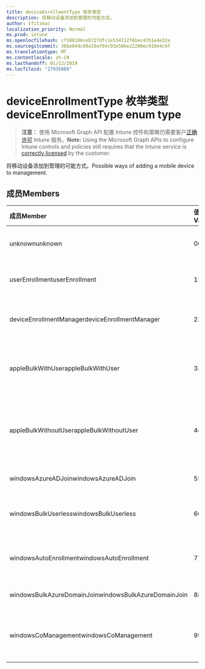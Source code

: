 ```yaml
---
title: deviceEnrollmentType 枚举类型
description: 将移动设备添加到管理的可能方式。
author: tfitzmac
localization_priority: Normal
ms.prod: intune
ms.openlocfilehash: cf508186ceb727dfc1e534112f6bec47b1e4e32e
ms.sourcegitcommit: 36be044c89a19af84c93e586e22200ec919e4c9f
ms.translationtype: MT
ms.contentlocale: zh-CN
ms.lasthandoff: 01/12/2019
ms.locfileid: "27935008"
---
```

# <a name="deviceenrollmenttype-enum-type"></a><span data-ttu-id="f6aa8-103">deviceEnrollmentType 枚举类型</span><span class="sxs-lookup"><span data-stu-id="f6aa8-103">deviceEnrollmentType enum type</span></span>

> <span data-ttu-id="f6aa8-104">**注意：** 使用 Microsoft Graph API 配置 Intune 控件和策略仍需要客户[正确许可](https://go.microsoft.com/fwlink/?linkid=839381) Intune 服务。</span><span class="sxs-lookup"><span data-stu-id="f6aa8-104">**Note:** Using the Microsoft Graph APIs to configure Intune controls and policies still requires that the Intune service is [correctly licensed](https://go.microsoft.com/fwlink/?linkid=839381) by the customer.</span></span>

<span data-ttu-id="f6aa8-105">将移动设备添加到管理的可能方式。</span><span class="sxs-lookup"><span data-stu-id="f6aa8-105">Possible ways of adding a mobile device to management.</span></span>
## <a name="members"></a><span data-ttu-id="f6aa8-106">成员</span><span class="sxs-lookup"><span data-stu-id="f6aa8-106">Members</span></span>
|<span data-ttu-id="f6aa8-107">成员</span><span class="sxs-lookup"><span data-stu-id="f6aa8-107">Member</span></span>|<span data-ttu-id="f6aa8-108">值</span><span class="sxs-lookup"><span data-stu-id="f6aa8-108">Value</span></span>|<span data-ttu-id="f6aa8-109">Description</span><span class="sxs-lookup"><span data-stu-id="f6aa8-109">Description</span></span>|
|:---|:---|:---|
|<span data-ttu-id="f6aa8-110">unknown</span><span class="sxs-lookup"><span data-stu-id="f6aa8-110">unknown</span></span>|<span data-ttu-id="f6aa8-111">0</span><span class="sxs-lookup"><span data-stu-id="f6aa8-111">0</span></span>|<span data-ttu-id="f6aa8-112">默认值，注册类型不是收集的。</span><span class="sxs-lookup"><span data-stu-id="f6aa8-112">Default value, enrollment type was not collected.</span></span>|
|<span data-ttu-id="f6aa8-113">userEnrollment</span><span class="sxs-lookup"><span data-stu-id="f6aa8-113">userEnrollment</span></span>|<span data-ttu-id="f6aa8-114">1</span><span class="sxs-lookup"><span data-stu-id="f6aa8-114">1</span></span>|<span data-ttu-id="f6aa8-115">通过 BYOD 通道用户驱动的注册。</span><span class="sxs-lookup"><span data-stu-id="f6aa8-115">User driven enrollment through BYOD channel.</span></span>|
|<span data-ttu-id="f6aa8-116">deviceEnrollmentManager</span><span class="sxs-lookup"><span data-stu-id="f6aa8-116">deviceEnrollmentManager</span></span>|<span data-ttu-id="f6aa8-117">2</span><span class="sxs-lookup"><span data-stu-id="f6aa8-117">2</span></span>|<span data-ttu-id="f6aa8-118">用户注册使用设备注册管理器帐户。</span><span class="sxs-lookup"><span data-stu-id="f6aa8-118">User enrollment with a device enrollment manager account.</span></span>|
|<span data-ttu-id="f6aa8-119">appleBulkWithUser</span><span class="sxs-lookup"><span data-stu-id="f6aa8-119">appleBulkWithUser</span></span>|<span data-ttu-id="f6aa8-120">3</span><span class="sxs-lookup"><span data-stu-id="f6aa8-120">3</span></span>|<span data-ttu-id="f6aa8-121">与用户质询 Apple 批量注册。</span><span class="sxs-lookup"><span data-stu-id="f6aa8-121">Apple bulk enrollment with user challenge.</span></span> <span data-ttu-id="f6aa8-122">(DEP，Apple 配置器)</span><span class="sxs-lookup"><span data-stu-id="f6aa8-122">(DEP, Apple Configurator)</span></span>|
|<span data-ttu-id="f6aa8-123">appleBulkWithoutUser</span><span class="sxs-lookup"><span data-stu-id="f6aa8-123">appleBulkWithoutUser</span></span>|<span data-ttu-id="f6aa8-124">4</span><span class="sxs-lookup"><span data-stu-id="f6aa8-124">4</span></span>|<span data-ttu-id="f6aa8-125">没有用户质询 Apple 批量注册。</span><span class="sxs-lookup"><span data-stu-id="f6aa8-125">Apple bulk enrollment without user challenge.</span></span> <span data-ttu-id="f6aa8-126">（DEP，Apple 配置器移动配置）</span><span class="sxs-lookup"><span data-stu-id="f6aa8-126">(DEP, Apple Configurator, Mobile Config)</span></span>|
|<span data-ttu-id="f6aa8-127">windowsAzureADJoin</span><span class="sxs-lookup"><span data-stu-id="f6aa8-127">windowsAzureADJoin</span></span>|<span data-ttu-id="f6aa8-128">5</span><span class="sxs-lookup"><span data-stu-id="f6aa8-128">5</span></span>|<span data-ttu-id="f6aa8-129">Windows Azure AD 10 加入。</span><span class="sxs-lookup"><span data-stu-id="f6aa8-129">Windows 10 Azure AD Join.</span></span>|
|<span data-ttu-id="f6aa8-130">windowsBulkUserless</span><span class="sxs-lookup"><span data-stu-id="f6aa8-130">windowsBulkUserless</span></span>|<span data-ttu-id="f6aa8-131">6</span><span class="sxs-lookup"><span data-stu-id="f6aa8-131">6</span></span>|<span data-ttu-id="f6aa8-132">Windows 10 批量注册通过 ICD 证书。</span><span class="sxs-lookup"><span data-stu-id="f6aa8-132">Windows 10 Bulk enrollment through ICD with certificate.</span></span>|
|<span data-ttu-id="f6aa8-133">windowsAutoEnrollment</span><span class="sxs-lookup"><span data-stu-id="f6aa8-133">windowsAutoEnrollment</span></span>|<span data-ttu-id="f6aa8-134">7</span><span class="sxs-lookup"><span data-stu-id="f6aa8-134">7</span></span>|<span data-ttu-id="f6aa8-135">Windows 10 自动注册。</span><span class="sxs-lookup"><span data-stu-id="f6aa8-135">Windows 10 automatic enrollment.</span></span> <span data-ttu-id="f6aa8-136">（添加工作帐户）</span><span class="sxs-lookup"><span data-stu-id="f6aa8-136">(Add work account)</span></span>|
|<span data-ttu-id="f6aa8-137">windowsBulkAzureDomainJoin</span><span class="sxs-lookup"><span data-stu-id="f6aa8-137">windowsBulkAzureDomainJoin</span></span>|<span data-ttu-id="f6aa8-138">8</span><span class="sxs-lookup"><span data-stu-id="f6aa8-138">8</span></span>|<span data-ttu-id="f6aa8-139">Windows 10 批量 Azure AD 加入。</span><span class="sxs-lookup"><span data-stu-id="f6aa8-139">Windows 10 bulk Azure AD Join.</span></span>|
|<span data-ttu-id="f6aa8-140">windowsCoManagement</span><span class="sxs-lookup"><span data-stu-id="f6aa8-140">windowsCoManagement</span></span>|<span data-ttu-id="f6aa8-141">9</span><span class="sxs-lookup"><span data-stu-id="f6aa8-141">9</span></span>|<span data-ttu-id="f6aa8-142">由自动执行某些操作或组策略触发 Windows 10 共同管理。</span><span class="sxs-lookup"><span data-stu-id="f6aa8-142">Windows 10 Co-Management triggered by AutoPilot or Group Policy.</span></span>|



